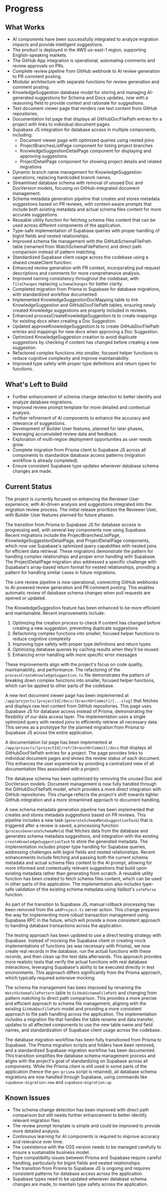 # Progress

## What Works

- AI components have been successfully integrated to analyze migration impacts and provide intelligent suggestions.
- The product is deployed in the AWS us-east-1 region, supporting English-speaking markets.
- The GitHub App integration is operational, automating comments and review approvals on PRs.
- Complete review pipeline from GitHub webhook to AI review generation to PR comment posting.
- Modular architecture with separate functions for review generation and comment posting.
- KnowledgeSuggestion database model for storing and managing AI-generated suggestions for Schema and Docs updates, now with a reasoning field to provide context and rationale for suggestions.
- Text document viewer page that renders raw text content from GitHub repositories.
- Documentation list page that displays all GitHubDocFilePath entries for a project with links to individual document pages.
- Supabase JS integration for database access in multiple components, including:
  - Document viewer page with optimized queries using nested joins
  - ProjectBranchesListPage component for listing project branches
  - KnowledgeSuggestionDetailPage component for displaying and approving suggestions
  - ProjectDetailPage component for showing project details and related migrations
- Dynamic branch name management for KnowledgeSuggestion operations, replacing hardcoded branch names.
- Streamlined database schema with removal of unused Doc and DocVersion models, focusing on GitHub-integrated document management.
- Schema metadata generation pipeline that creates and stores metadata suggestions based on PR reviews, with context-aware prompts that include both existing metadata and actual schema files content for more accurate suggestions.
- Reusable utility function for fetching schema files content that can be used across different components of the application.
- Type-safe implementation of Supabase queries with proper handling of bigint fields and nested relationships.
- Improved schema file management with the GitHubSchemaFilePath table (renamed from WatchSchemaFilePattern) and direct path comparison instead of pattern matching.
- Standardized Supabase client usage across the codebase using a shared createClient function.
- Enhanced review generation with PR context, incorporating pull request descriptions and comments for more comprehensive analysis.
- Improved naming consistency throughout the codebase, with `fileChanges` replacing `schemaChanges` for better clarity.
- Completed migration from Prisma to Supabase for database migrations, with standardized workflow documented.
- Implemented KnowledgeSuggestionDocMapping table to link KnowledgeSuggestion and GitHubDocFilePath tables, ensuring newly created Knowledge suggestions are properly included in reviews.
- Enhanced processCreateKnowledgeSuggestion.ts to create mappings for existing docs when creating a Doc Suggestion.
- Updated approveKnowledgeSuggestion.ts to create GitHubDocFilePath entries and mappings for new docs when approving a Doc Suggestion.
- Optimized KnowledgeSuggestion creation to avoid duplicate suggestions by checking if content has changed before creating a new suggestion.
- Refactored complex functions into smaller, focused helper functions to reduce cognitive complexity and improve maintainability.
- Improved type safety with proper type definitions and return types for functions.

## What's Left to Build

- Further enhancement of schema change detection to better identify and analyze database migrations.
- Improved review prompt template for more detailed and contextual analysis.
- Further refinement of AI components to enhance the accuracy and relevance of suggestions.
- Development of Builder User features, planned for later phases, leveraging accumulated review data and feedback.
- Exploration of multi-region deployment opportunities as user needs grow.
- Complete migration from Prisma client to Supabase JS across all components to standardize database access patterns (migration workflow is already completed).
- Ensure consistent Supabase type updates whenever database schema changes are made.

## Current Status

The project is currently focused on enhancing the Reviewer User experience, with AI-driven analysis and suggestions integrated into the migration review process. The initial release prioritizes the Reviewer User, with Builder User features planned for future phases.

The transition from Prisma to Supabase JS for database access is progressing well, with several key components now using Supabase. Recent migrations include the ProjectBranchesListPage, KnowledgeSuggestionDetailPage, and ProjectDetailPage components, which now use Supabase's optimized query capabilities with nested joins for efficient data retrieval. These migrations demonstrate the pattern for handling complex relationships and proper error handling with Supabase. The ProjectDetailPage migration also addressed a specific challenge with Supabase's array-based return format for nested relationships, providing a pattern for handling similar cases in future migrations.

The core review pipeline is now operational, connecting GitHub webhooks to AI-powered review generation and PR comment posting. This enables automatic review of database schema changes when pull requests are opened or updated.

The KnowledgeSuggestion feature has been enhanced to be more efficient and maintainable. Recent improvements include:

1. Optimizing the creation process to check if content has changed before creating a new suggestion, preventing duplicate suggestions
2. Refactoring complex functions into smaller, focused helper functions to reduce cognitive complexity
3. Improving type safety with proper type definitions and return types
4. Optimizing database queries by caching results when they'll be reused
5. Enhancing error handling with more specific error messages

These improvements align with the project's focus on code quality, maintainability, and performance. The refactoring of the `processCreateKnowledgeSuggestion.ts` file demonstrates the pattern of breaking down complex functions into smaller, focused helper functions, which can be applied to other parts of the codebase.

A new text document viewer page has been implemented at `/app/projects/[projectId]/docs/[branchOrCommit]/[...slug]` that fetches and displays raw text content from GitHub repositories. This page uses Supabase JS for database access instead of Prisma, demonstrating the flexibility of our data access layer. The implementation uses a single optimized query with nested joins to efficiently retrieve all necessary data. This serves as a prototype for the planned migration from Prisma to Supabase JS across the entire application.

A documentation list page has been implemented at `/app/projects/[projectId]/ref/[branchOrCommit]/docs` that displays all GitHubDocFilePath entries for a project. The page provides links to individual document pages and shows the review status of each document. This enhances the user experience by providing a centralized view of all documentation files associated with a project.

The database schema has been optimized by removing the unused Doc and DocVersion models. Document management is now fully handled through the GitHubDocFilePath model, which provides a more direct integration with GitHub repositories. This change reflects the project's shift towards tighter GitHub integration and a more streamlined approach to document handling.

A new schema metadata generation pipeline has been implemented that creates and stores metadata suggestions based on PR reviews. This pipeline includes a new task (`generateSchemaMetaSuggestionTask`) that is triggered after a review is saved, a processing function (`processGenerateSchemaMeta`) that fetches data from the database and generates schema metadata suggestions, and integration with the existing `createKnowledgeSuggestionTask` to store the generated metadata. The implementation includes proper type handling for Supabase queries, addressing challenges with bigint fields and nested relationships. Recent enhancements include fetching and passing both the current schema metadata and actual schema files content to the AI prompt, allowing for more informed and contextually relevant suggestions that build upon existing metadata rather than generating from scratch. A reusable utility function has been created to fetch schema files content, which can be used in other parts of the application. The implementation also includes type-safe validation of the existing schema metadata using Valibot's `safeParse` function.

As part of the transition to Supabase JS, manual rollback processing has been removed from the `addProject.ts` server action. This change prepares the way for implementing more robust transaction management using Supabase RPC in the future, which will provide a more consistent approach to handling database transactions across the application.

The testing approach has been updated to use a direct testing strategy with Supabase. Instead of mocking the Supabase client or creating mock implementations of functions (as was necessary with Prisma), we now create real records in the database, run the actual functions with these records, and then clean up the test data afterwards. This approach provides more realistic tests that verify the actual functions with real database interactions, leveraging Supabase's ability to be executed directly in test environments. This approach differs significantly from the Prisma approach, which typically required extensive mocking.

The schema file management has been improved by renaming the `WatchSchemaFilePattern` table to `GitHubSchemaFilePath` and changing from pattern matching to direct path comparison. This provides a more precise and efficient approach to schema file management, aligning with the existing `GitHubDocFilePath` model and providing a more consistent approach to file path handling across the application. The implementation includes a migration file that handles the table rename and data transfer, updates to all affected components to use the new table name and field names, and standardization of Supabase client usage across the codebase.

The database migration workflow has been fully transitioned from Prisma to Supabase. The Prisma migration scripts and folders have been removed, and a standardized Supabase migration workflow has been documented. This transition simplifies the database schema management process and aligns with the project's goal of standardizing on Supabase across all components. While the Prisma client is still used in some parts of the application (hence the `gen:prisma` script is retained), all database schema migrations are now handled through Supabase, using commands like `supabase:migration:new` and `supabase:migration:up`.

## Known Issues

- The schema change detection has been improved with direct path comparison but still needs further enhancement to better identify relevant migration files.
- The review prompt template is simple and could be improved to provide more detailed analysis.
- Continuous learning for AI components is required to improve accuracy and relevance over time.
- The coexistence with the OSS version needs to be managed carefully to ensure a sustainable business model.
- Type compatibility issues between Prisma and Supabase require careful handling, particularly for bigint fields and nested relationships.
- The transition from Prisma to Supabase JS is ongoing and requires consistent patterns for database access across the application.
- Supabase types need to be updated whenever database schema changes are made, to maintain type safety across the application.
